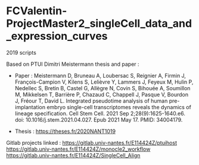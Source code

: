 # FCValentin-ProjectMaster2_singleCell_data_and_expression_curves
2019 scripts

Based on PTUI Dimitri Meistermann thesis and paper :

- Paper :
Meistermann D, Bruneau A, Loubersac S, Reignier A, Firmin J, François-Campion V, Kilens S, Lelièvre Y, Lammers J, Feyeux M, Hulin P, Nedellec S, Bretin B, Castel G, Allègre N, Covin S, Bihouée A, Soumillon M, Mikkelsen T, Barrière P, Chazaud C, Chappell J, Pasque V, Bourdon J, Fréour T, David L. Integrated pseudotime analysis of human pre-implantation embryo single-cell transcriptomes reveals the dynamics of lineage specification. Cell Stem Cell. 2021 Sep 2;28(9):1625-1640.e6. doi: 10.1016/j.stem.2021.04.027. Epub 2021 May 17. PMID: 34004179.

- Thesis :
https://theses.fr/2020NANT1019

Gitlab projects linked :
https://gitlab.univ-nantes.fr/E114424Z/ptuihost
https://gitlab.univ-nantes.fr/E114424Z/monocle2_workflow
https://gitlab.univ-nantes.fr/E114424Z/SingleCell_Align

